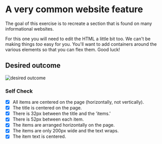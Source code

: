 # A very common website feature

The goal of this exercise is to recreate a section that is found on many informational websites.

For this one you will need to edit the HTML a little bit too. We can't be making things _too_ easy for you. You'll want to add containers around the various elements so that you can flex them. Good luck!

## Desired outcome

![desired outcome](./desired-outcome.png)

### Self Check

- [X] All items are centered on the page (horizontally, not vertically).
- [X] The title is centered on the page.
- [X] There is 32px between the title and the 'items.'
- [X] There is 52px between each item.
- [X] The items are arranged horizontally on the page.
- [X] The items are only 200px wide and the text wraps.
- [X] The item text is centered.
